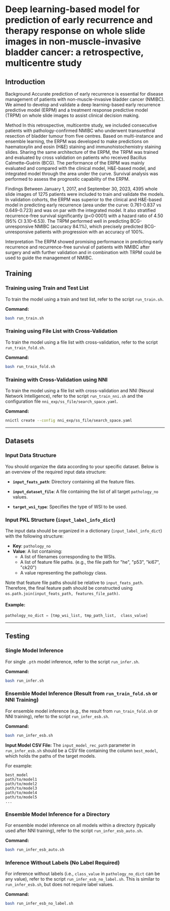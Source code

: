 # Deep learning-based model for prediction of early recurrence and therapy response on whole slide images in non-muscle-invasive bladder cancer: a retrospective, multicentre study

## Introduction
Background Accurate prediction of early recurrence is essential for disease management of patients with non-muscle-invasive bladder cancer (NMIBC). We aimed to develop and validate a deep learning-based early recurrence predictive model (ERPM) and a treatment response predictive model (TRPM) on whole slide images to assist clinical decision making.

Method In this retrospective, multicentre study, we included consecutive patients with pathology-confirmed NMIBC who underwent transurethral resection of bladder tumour from five centres. Based on multi-instance and ensemble learning, the ERPM was developed to make predictions on haematoxylin and eosin (H&E) staining and immunohistochemistry staining slides.  Sharing the same architecture of the ERPM, the TRPM was trained and evaluated by cross validation on patients who received Bacillus Calmette–Guérin (BCG). The performance of the ERPM was mainly evaluated and compared with the clinical model, H&E-based model, and integrated model through the area under the curve. Survival analysis was performed to assess the prognostic capability of the ERPM.

Findings Between January 1, 2017, and September 30, 2023, 4395 whole slide images of 1275 patients were included to train and validate the models. In validation cohorts, the ERPM was superior to the clinical and H&E-based model in predicting early recurrence (area under the curve: 0.761-0.837 vs 0.649-0.723) and was on par with the integrated model. It also stratified recurrence-free survival significantly (p<0·0001) with a hazard ratio of 4.50 (95% CI 3.10–6.53). The TRPM performed well in predicting BCG-unresponsive NMIBC (accuracy 84.1%), which precisely predicted BCG-unresponsive patients with progression with an accuracy of 100%.

Interpretation The ERPM showed promising performance in predicting early recurrence and recurrence-free survival of patients with NMIBC after surgery and with further validation and in combination with TRPM could be used to guide the management of NMIBC.

## Training

### Training using Train and Test List
To train the model using a train and test list, refer to the script `run_train.sh`.

**Command:**
```bash
bash run_train.sh
```

### Training using File List with Cross-Validation
To train the model using a file list with cross-validation, refer to the script `run_train_fold.sh`.

**Command:**
```bash
bash run_train_fold.sh
```

### Training with Cross-Validation using NNI
To train the model using a file list with cross-validation and NNI (Neural Network Intelligence), refer to the script `run_train_nni.sh` and the configuration file `nni_exp/ss_file/search_space.yaml`.

**Command:**
```bash
nnictl create --config nni_exp/ss_file/search_space.yaml
```

---

## Datasets
### Input Data Structure

You should organize the data according to your specific dataset. Below is an overview of the required input data structure:

- **`input_feats_path`**: Directory containing all the feature files.

- **`input_dataset_file`**: A file containing the list of all target `pathology_no` values.

- **`target_wsi_type`**: Specifies the type of WSI to be used.

### Input PKL Structure (`input_label_info_dict`)

The input data should be organized in a dictionary (`input_label_info_dict`) with the following structure:

- **Key**: `pathology_no`
- **Value**: A list containing:
  - A list of filenames corresponding to the WSIs.
  - A list of feature file paths. (e.g., the file path for "he", "p53", "ki67", "ck20")
  - A value representing the pathology class.

Note that feature file paths should be relative to `input_feats_path`. Therefore, the final feature path should be constructed using `os.path.join(input_feats_path, features_file_path)`.

#### Example:

```python
pathology_no_dict = [tmp_wsi_list, tmp_path_list,  class_value]
```

---

## Testing

### Single Model Inference
For single `.pth` model inference, refer to the script `run_infer.sh`.

**Command:**
```bash
bash run_infer.sh
```

### Ensemble Model Inference (Result from `run_train_fold.sh` or NNI Training)
For ensemble model inference (e.g., the result from `run_train_fold.sh` or NNI training), refer to the script `run_infer_esb.sh`.

**Command:**
```bash
bash run_infer_esb.sh
```

**Input Model CSV File:**
The `input_model_rec_path` parameter in `run_infer_esb.sh` should be a CSV file containing the column `best_model`, which holds the paths of the target models.

For example:
```csv
best_model
path/to/model1
path/to/model2
path/to/model3
path/to/model4
path/to/model5
...
```

### Ensemble Model Inference for a Directory
For ensemble model inference on all models within a directory (typically used after NNI training), refer to the script `run_infer_esb_auto.sh`.

**Command:**
```bash
bash run_infer_esb_auto.sh
```

### Inference Without Labels (No Label Required)
For inference without labels (i.e., `class_value` in `pathology_no_dict` can be any value), refer to the script `run_infer_esb_no_label.sh`. This is similar to `run_infer_esb.sh`, but does not require label values.

**Command:**
```bash
bash run_infer_esb_no_label.sh
```


